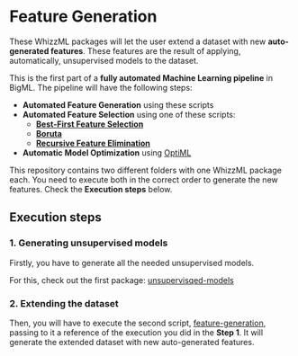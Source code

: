 # Feature Generation

These WhizzML packages will let the user extend a dataset with new
**auto-generated features**. These features are the result of
applying, automatically, unsupervised models to the dataset.

This is the first part of a **fully automated Machine Learning
pipeline** in BigML. The pipeline will have the following steps:

- **Automated Feature Generation** using these scripts
- **Automated Feature Selection** using one of these scripts:
  - [**Best-First Feature Selection**](https://github.com/whizzml/examples/tree/master/best-first-cv)
  - [**Boruta**](https://github.com/whizzml/examples/tree/master/boruta)
  - [**Recursive Feature Elimination**](https://github.com/whizzml/examples/tree/master/recursive-feature-elimination)
- **Automatic Model Optimization** using [OptiML](https://bigml.com/whatsnew/optiml)

This repository contains two different folders with one WhizzML
package each. You need to execute both in the correct order to
generate the new features. Check the **Execution steps** below.

## Execution steps

### 1. Generating unsupervised models
Firstly, you have to generate all the needed unsupervised models.

For this, check out the first package:
[unsupervisqed-models](./unsupervised-models)

### 2. Extending the dataset
Then, you will have to execute the second script,
[feature-generation](./feature-generation), passing to it a reference
of the execution you did in the **Step 1**. It will generate the
extended dataset with new auto-generated features.
